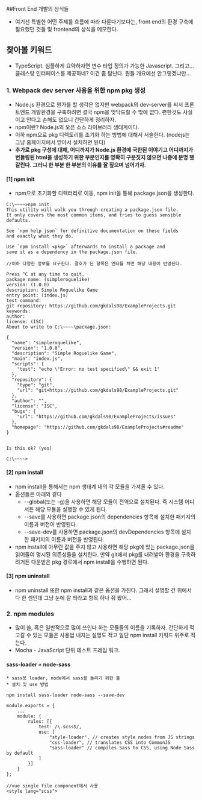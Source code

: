 ##Front End 개발의 상식들
+ 여기선 특별한 어떤 주제를 흐름에 따라 다룬다기보다는, front end의 환경 구축에 필요했던 것들 및 frontend의 상식을 메모한다.

## 찾아볼 키워드
+ TypeScript. 심플하게 요약하자면 변수 타입 정의가 가능한 Javascript. 그리고... 클래스랑 인터페이스를 제공하네? 이건 좀 탐난다. 뭔들 개요에선 안그렇겠냐만...

### 1. Webpack dev server 사용을 위한 npm pkg 생성
+ Node.js 환경으로 뭔가를 할 생각은 없지만 webpack의 dev-server를 써서 프론트엔드 개발환경을 구축하려면 결국 npm을 맞닥드릴 수 밖에 없다. 편한것도 사실이고 안다고 손해도 없으니 간단하게 정리하자.
+ npm이란? Node.js의 오픈 소스 라이브러리 생태계이다.
+ 이하 npm으로 pkg 디렉토리를 초기화 하는 방법에 대해서 서술한다. (nodejs는 그냥 홈페이지에서 받아서 설치하면 된다)
+ **추가로 pkg 구성에 대해, 어디까지가 Node.js 환경에 국한된 이야기고 어디까지가 번들링된 html을 생성하기 위한 부분인지를 명확히 구분짓지 않으면 나중에 분명 햇갈린다. 그러니 한 부분 한 부분의 이유를 잘 짚으며 넘어가자.**
#### [1] npm init
+ npm으로 초기화할 디렉터리로 이동, npm init을 통해 package.json을 생성한다. 
```
C:\~~~~>npm init
This utility will walk you through creating a package.json file.
It only covers the most common items, and tries to guess sensible defaults.

See `npm help json` for definitive documentation on these fields
and exactly what they do.

Use `npm install <pkg>` afterwards to install a package and
save it as a dependency in the package.json file.

//이하 다양한 정보를 요구한다. 괄호가 된 항목은 엔터를 치면 해당 내용이 반영된다.

Press ^C at any time to quit.
package name: (simpleroguelike)
version: (1.0.0)
description: Simple Roguelike Game
entry point: (index.js)
test command:
git repository: https://github.com/gkdals98/ExampleProjects.git
keywords:
author:
license: (ISC)
About to write to C:\~~~~\package.json:

{
  "name": "simpleroguelike",
  "version": "1.0.0",
  "description": "Simple Roguelike Game",
  "main": "index.js",
  "scripts": {
    "test": "echo \"Error: no test specified\" && exit 1"
  },
  "repository": {
    "type": "git",
    "url": "git+https://github.com/gkdals98/ExampleProjects.git"
  },
  "author": "",
  "license": "ISC",
  "bugs": {
    "url": "https://github.com/gkdals98/ExampleProjects/issues"
  },
  "homepage": "https://github.com/gkdals98/ExampleProjects#readme"
}


Is this ok? (yes)

C:\~~~~>
```

#### [2] npm install
+ npm install을 통해서는 npm 생태계 내의 각 모듈을 가져올 수 있다.
+ 옵션들은 아래와 같다
    * --global(또는 -g)을 사용하면 해당 모듈이 전역으로 설치된다. 즉 시스템 어디서든 해당 모듈을 실행할 수 있게 된다. 
    * --save를 사용하면 package.json의 dependencies 항목에 설치한 패키지의 이름과 버전이 반영된다.
    * --save-dev를 사용하면 package.json의 devDependencies 항목에 설치한 패키지의 이름과 버전을 반영된다.
+ npm install에 아무런 값을 주지 않고 사용하면 해당 pkg에 있는 package.json을 읽어들여 명시된 의존성들을 설치한다. 만약 git에서 pkg를 내려받아 환경을 구축하려거든 다운받은 pkg 경로에서 npm install을 수행하면 된다.

#### [3] npm uninstall
+ npm uninstall 또한 npm install과 같은 옵션을 가진다. 그래서 설명할 건 위에서 다 한 셈인데 그냥 눈에 잘 띄라고 항목 하나 줘 봤어...

### 2. npm modules
+ 많이 쓸, 혹은 일반적으로 많이 쓰인다 하는 모듈들의 이름을 기록하자. 간단하게 적고갈 수 있는 모듈은 사용법 내지는 설명도 적고 일단 npm install 키워드 위주로 적는다.
+ Mocha - JavaScript 단위 테스트 프레임 워크.
#### sass-loader + node-sass
    * sass용 loader, node에서 sass를 돌리기 위한 툴
    * 설치 및 use 방법
```
npm install sass-loader node-sass --save-dev
```
```
module.exports = {
    ...
    module: {
        rules: [{
            test: /\.scss$/,
            use: [
                "style-loader", // creates style nodes from JS strings
                "css-loader", // translates CSS into CommonJS
                "sass-loader" // compiles Sass to CSS, using Node Sass by default
            ]
        }]
    }
};
```
```
//vue single file component에서 사용 
<style lang="scss">
```
